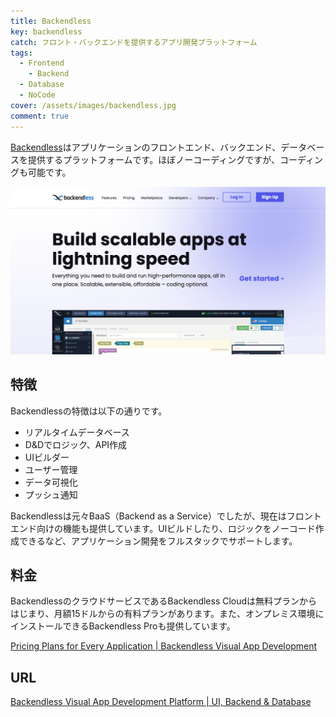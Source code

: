 ```yaml
---
title: Backendless
key: backendless
catch: フロント・バックエンドを提供するアプリ開発プラットフォーム
tags:
  - Frontend
	- Backend
  - Database
  - NoCode
cover: /assets/images/backendless.jpg
comment: true
---
```


[Backendless](https://backendless.com/)はアプリケーションのフロントエンド、バックエンド、データベースを提供するプラットフォームです。ほぼノーコーディングですが、コーディングも可能です。

[![BackendlessのWebサイト](/assets/images/backendless.jpg)](https://backendless.com/)

<!--more-->

## 特徴

Backendlessの特徴は以下の通りです。

- リアルタイムデータベース
- D&Dでロジック、API作成
- UIビルダー
- ユーザー管理
- データ可視化
- プッシュ通知

Backendlessは元々BaaS（Backend as a Service）でしたが、現在はフロントエンド向けの機能も提供しています。UIビルドしたり、ロジックをノーコード作成できるなど、アプリケーション開発をフルスタックでサポートします。

## 料金

BackendlessのクラウドサービスであるBackendless Cloudは無料プランからはじまり、月額15ドルからの有料プランがあります。また、オンプレミス環境にインストールできるBackendless Proも提供しています。

[Pricing Plans for Every Application \| Backendless Visual App Development](https://backendless.com/pricing/)

## URL

[Backendless Visual App Development Platform \| UI, Backend & Database](https://backendless.com/)
